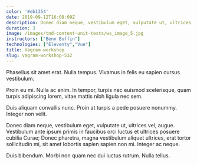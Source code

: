 ```yaml
---
color: '#eb1354'
date: 2019-09-12T16:08:09Z
description: Donec diam neque, vestibulum eget, vulputate ut, ultrices vel, augue.
duration: 3
image: /images/tnd-content-unit-tests/ws_image_5.jpg
instructors: ["Benn Buffin"]
technologies: ["Eleventy","Vue"]
title: Vagram workshop
slug: vagram-workshop-532
---
```

Phasellus sit amet erat. Nulla tempus. Vivamus in felis eu sapien cursus vestibulum.

Proin eu mi. Nulla ac enim. In tempor, turpis nec euismod scelerisque, quam turpis adipiscing lorem, vitae mattis nibh ligula nec sem.

Duis aliquam convallis nunc. Proin at turpis a pede posuere nonummy. Integer non velit.

Donec diam neque, vestibulum eget, vulputate ut, ultrices vel, augue. Vestibulum ante ipsum primis in faucibus orci luctus et ultrices posuere cubilia Curae; Donec pharetra, magna vestibulum aliquet ultrices, erat tortor sollicitudin mi, sit amet lobortis sapien sapien non mi. Integer ac neque.

Duis bibendum. Morbi non quam nec dui luctus rutrum. Nulla tellus.
